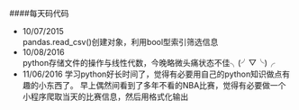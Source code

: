 ####每天码代码
- 10/07/2015   
  pandas.read_csv()创建对象，利用bool型索引筛选信息
- 10/08/2016  
  python存储文件的操作与线性代数，今晚略微头痛状态不佳╮(╯▽╰)╭
- 11/06/2016
  学习python好长时间了，觉得有必要用自己的python知识做点有趣的小东西了。
  早上偶然间看到了多年不看的NBA比赛，觉得有必要做一个小程序爬取当天的比赛信息，然后用格式化输出
